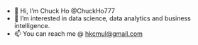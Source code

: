 - 👋 Hi, I’m Chuck Ho @ChuckHo777
- 👀 I’m interested in data science, data analytics and business intelligence.
- 📫 You can reach me @ hkcmul@gmail.com

<!---
ChuckHo777/ChuckHo777 is a ✨ special ✨ repository because its `README.md` (this file) appears on your GitHub profile.
You can click the Preview link to take a look at your changes.
--->
